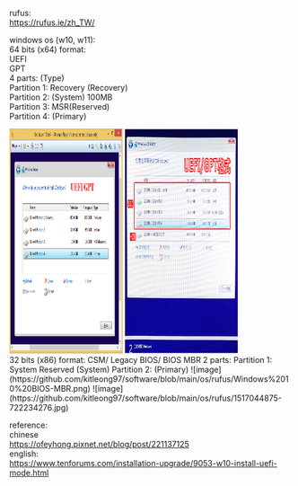 rufus:  
https://rufus.ie/zh_TW/

windows os (w10, w11):  
64 bits (x64) format:  
UEFI  
GPT  
4 parts: (Type)  
Partition 1: Recovery (Recovery)  
Partition 2: (System) 100MB  
Partition 3: MSR(Reserved)  
Partition 4: (Primary)
<div display="flex" align-items="center">
<img src="https://github.com/kitleong97/software/blob/main/os/rufus/Windows%2010%20UEFI-GPT.png" width="40%" height="400px" alt="english uefi" >
<span width="20%"></span>
<img src="https://github.com/kitleong97/software/blob/main/os/rufus/1517043977-688010571.jpg" width="40%" height="400px" alt="chinese uefi" >  
</div>
32 bits (x86) format:  
CSM/ Legacy BIOS/ BIOS  
MBR  
2 parts:  
Partition 1: System Reserved (System)  
Partition 2: (Primary)  
![image](https://github.com/kitleong97/software/blob/main/os/rufus/Windows%2010%20BIOS-MBR.png)  
![image](https://github.com/kitleong97/software/blob/main/os/rufus/1517044875-722234276.jpg)  

reference:  
chinese  
https://ofeyhong.pixnet.net/blog/post/221137125  
english:  
https://www.tenforums.com/installation-upgrade/9053-w10-install-uefi-mode.html  



